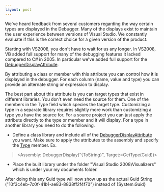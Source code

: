 ```yaml
---
layout: post
---
```

We've heard feedback from several customers regarding the way certain types are displayed in the Debugger.  Many of the displays exist to maintain the user experience between versions of Visual Studio.  We constantly evaluate if this is the correct choice for a given version of the product.

Starting with VS2008, you don't have to wait for us any longer.  In VS2008, VB added full support for many of the debugging features it lacked compared to C# in 2005.  In particular we've added full support for the [DebuggerDisplayAttribute](http://msdn2.microsoft.com/en-us/library/system.diagnostics.debuggerdisplayattribute.aspx).  

By attributing a class or member with this attribute you can control how it is displayed in the debugger.  For each column (name, value and type) you can provide an alternate string or expression to display.  

The best part about this attribute is you can target types that exist in different libraries.  You don't even need the source for them.  One of the members in the Type field which species the target type.  Customizing a type in a separate library requires slightly more work than customizing a type you have the source for.  For a source project you can just apply the attribute directly to the type or member and it will display.  For a type in another library you need to do the following.

* Define a class library and include all of the [DebuggerDisplayAttribute](http://msdn2.microsoft.com/en-us/library/system.diagnostics.debuggerdisplayattribute.aspx) you want.  Make sure to apply the attributes to the assembly and specify the [Type](http://msdn2.microsoft.com/en-us/library/system.diagnostics.debuggerdisplayattribute.type.aspx) member.  Ex.

> <Assembly: DebuggerDisplay("{ToString}", Target:=GetType(Guid))>

* Place the built library under the folder "Visual Studio 2008\Visualizers" which is under your my documents folder. 

After doing this any Guid type will now show up as the actual Guid String ("10f3c4eb-7c0f-41b1-ae83-8838ff2f4f70") instead of {System.Guid}

